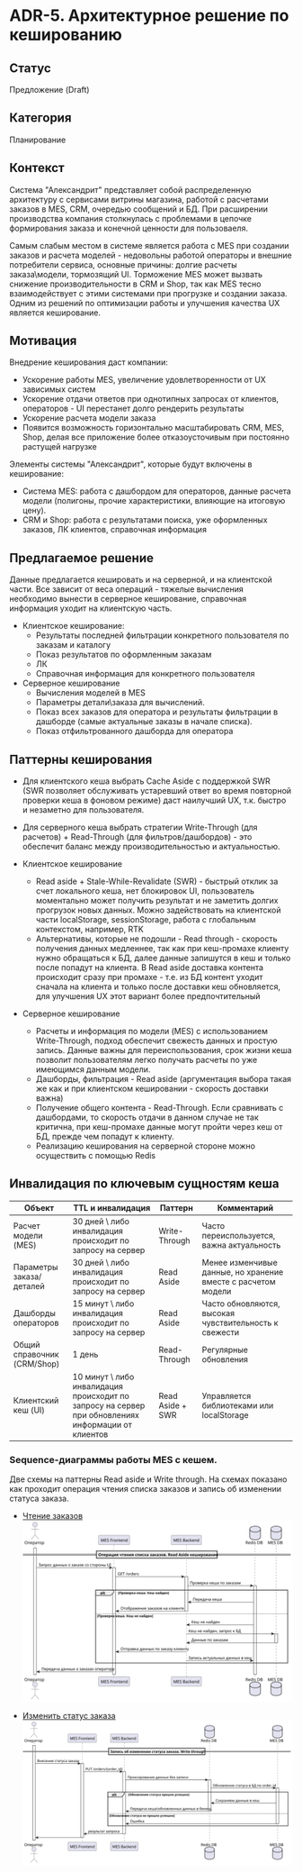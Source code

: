 # ADR-5. Архитектурное решение по кешированию

## Статус
Предложение (Draft)

## Категория
Планирование

## Контекст
Система "Александрит" представляет собой распределенную архитектуру с сервисами витрины магазина, работой с расчетами заказов в MES, CRM, очередью сообщений и БД. При расширении производства компания столкнулась с проблемами в цепочке формирования заказа и конечной ценности для пользоваеля.

Самым слабым местом в системе является работа с MES при создании заказов и расчета моделей - недовольны работой операторы и внешние потребители сервиса, основные причины: долгие расчеты заказа\модели, тормозящий UI.  Торможение MES может вызвать снижение производительности в CRM и Shop, так как MES тесно взаимодействует с этими системами при прогрузке и создании заказа. Одним из решений по оптимизации работы и улучшения качества UX является кеширование.

## Мотивация
Внедрение кеширования даст компании:
- Ускорение работы MES, увеличение удовлетворенности от UX зависимых систем
- Ускорение отдачи ответов при однотипных запросах от клиентов, операторов - UI перестанет долго рендерить результаты
- Ускорение расчета модели заказа
- Появится возможность горизонтально масштабировать CRM, MES, Shop, делая все приложение более отказоусточивым при постоянно растущей нагрузке

Элементы системы "Александрит", которые будут включены в кеширование:
- Система MES: работа с дашбордом для операторов, данные расчета модели (полигоны, прочие характеристики, влияющие на итоговую цену).
- CRM и Shop: работа с результатами поиска, уже оформленных заказов, ЛК клиентов, справочная информация

## Предлагаемое решение
Данные предлагается кешировать и на серверной, и на клиентской части. Все зависит от веса операций - тяжелые вычисления необходимо вынести в серверное кеширование, справочная информация уходит на клиентскую часть.

* Клиентское кеширование:
    - Результаты последней фильтрации конкретного пользователя по заказам и каталогу
    - Показ результатов по оформленным заказам
    - ЛК
    - Справочная информация для конкретного пользователя
* Серверное кеширование
    - Вычисления моделей в MES
    - Параметры детали\заказа для вычислений.
    - Показ всех заказов для оператора и результаты фильтрации в дашборде (самые актуальные заказы в начале списка).
    - Показ отфильтрованного дашборда для оператора

## Паттерны кеширования

* Для клиентского кеша выбрать Cache Aside с поддержкой SWR (SWR позволяет обслуживать устаревший ответ во время повторной проверки кеша в фоновом режиме) даст наилучший UX, т.к. быстро и незаметно для пользователя.
* Для серверного кеша выбрать стратегии Write-Through (для расчетов) + Read-Through (для фильтров/дашбордов) - это обеспечит баланс между производительностью и актуальностью.

* Клиентское кеширование
    - Read aside + Stale-While-Revalidate (SWR) - быстрый отклик за счет локального кеша, нет блокировок UI, пользователь моментально может получить результат и не заметить долгих прогрузок новых данных. Можно задействовать на клиентской части localStorage, sessionStorage, работа с глобальным контекстом, например, RTK
    - Альтернативы, которые не подошли - Read through - скорость получения данных медленнее, так как при кеш-промахе клиенту нужно обращаться к БД, далее данные запишутся в кеш и только после попадут на клиента. В Read aside доставка контента происходит сразу при промахе - т.е. из БД контент уходит сначала на клиента и только после доставки кеш обновляется, для улучшения UX этот вариант более предпочтительный

* Серверное кеширование
    - Расчеты и информация по модели (MES) с использованием Write-Through, подход обеспечит свежесть данных и простую запись. Данные важны для переиспользования, срок жизни кеша позволит пользователям легко получать расчеты по уже имеющимся данным модели.
    - Дашборды, фильтрация - Read aside (аргументация выбора такая же как и при клиентском кешировании - скорость доставки важна)
    - Получение общего контента - Read-Through. Если сравнивать с дашбордами, то скорость отдачи в данном случае не так критична, при кеш-промахе данные могут пройти через кеш от БД, прежде чем попадут к клиенту.
    - Реализацию кеширования на серверной стороне можно осуществить с помощью Redis


## Инвалидация по ключевым сущностям кеша
|Объект|TTL и инвалидация| Паттерн| Комментарий|
|---|---|---|---|
|Расчет модели (MES)|30 дней \ либо инвалидация происходит по запросу на сервер| Write-Through|Часто переиспользуется, важна актуальность|
|Параметры заказа/деталей|30 дней \ либо инвалидация происходит по запросу на сервер| Read Aside|Менее изменчивые данные, но хранение вместе с расчетом модели |
|Дашборды операторов| 15 минут \ либо инвалидация происходит по запросу на сервер| Read Aside|Часто обновляются, высокая чувствительность к свежести |
|Общий справочник (CRM/Shop)| 1 день| Read-Through |Регулярные обновления|
|Клиентский кеш (UI)| 10 минут \ либо инвалидация происходит по запросу на сервер при обновлениях информации от клиентов | Read Aside + SWR|Управляется библиотеками или localStorage |


### Sequence-диаграммы работы MES с кешем.
Две схемы на паттерны Read aside и Write through. На схемах показано как проходит операция чтения списка заказов и запись об изменении статуса заказа. 
* [Чтение заказов](Sequence_cache_scheme_get_orders.puml)
![Чтение заказов](../out/task%205/Sequence_cache_scheme_get_orders/Sequence_cache_scheme_get_orders.svg)

* [Изменить статус заказа](./Sequence_cache_scheme_change_status.puml)
![Изменить статус заказа](../out/task%205/Sequence_cache_scheme_change_status/Sequence_cache_scheme_change_status.svg)
